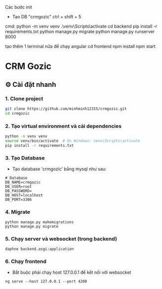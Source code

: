 Các bước init

 - Tạo DB "crmgozic"
 ctrl + shift + 5

cmd: 
python -m venv venv
.\venv\Scripts\activate
cd backend
pip install -r requirements.txt
python manage.py migrate
python manage.py runserver 8000

tạo thêm 1 terminal nữa để chạy angular
cd frontend
npm install
npm start

# CRM Gozic

## ⚙️ Cài đặt nhanh

### 1. Clone project

```bash
git clone https://github.com/minhminh12315/crmgozic.git
cd crmgozic
```

### 2. Tạo virtual environment và cài dependencies

```bash
python -m venv venv
source venv/bin/activate  # On Windows: venv\Scripts\activate
pip install -r requirements.txt
```

### 3. Tạo Database

- Tạo database 'crmgozic' bằng mysql như sau:
```
# Database
DB_NAME=crmgozic
DB_USER=root
DB_PASSWORD=
DB_HOST=localhost
DB_PORT=3306
```

### 4. Migrate

```
python manage.py makemigrations
python manage.py migrate
```

### 5. Chạy server và websocket (trong backend)

```
daphne backend.asgi:application
```

### 6. Chạy frontend
- Bắt buộc phải chạy host 127.0.0.1 để kết nối với websocket
```
ng serve --host 127.0.0.1 --port 4200
```
